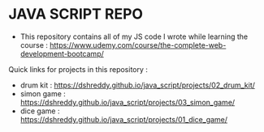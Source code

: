 # JAVA SCRIPT REPO

- This repository contains all of my JS code I wrote while learning the course : https://www.udemy.com/course/the-complete-web-development-bootcamp/

Quick links for projects in this repository : 

- drum kit : https://dshreddy.github.io/java_script/projects/02_drum_kit/
- simon game : https://dshreddy.github.io/java_script/projects/03_simon_game/
- dice game : https://dshreddy.github.io/java_script/projects/01_dice_game/
